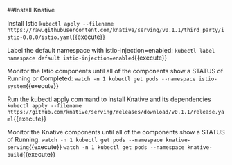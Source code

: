 ##Install Knative

Install Istio
`kubectl apply --filename https://raw.githubusercontent.com/knative/serving/v0.1.1/third_party/istio-0.8.0/istio.yaml`{{execute}}

Label the default namespace with istio-injection=enabled:
`kubectl label namespace default istio-injection=enabled`{{execute}}


Monitor the Istio components until all of the components show a STATUS of Running or Completed: 
`watch -n 1 kubectl get pods --namespace istio-system`{{execute}}

Run the kubectl apply command to install Knative and its dependencies
`kubectl apply --filename https://github.com/knative/serving/releases/download/v0.1.1/release.yaml`{{execute}}


Monitor the Knative components until all of the components show a STATUS of Running:
`watch -n 1 kubectl get pods --namespace knative-serving`{{execute}}
`watch -n 1 kubectl get pods --namespace knative-build`{{execute}}
